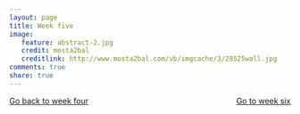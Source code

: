 ```yaml
---
layout: page 
title: Week five
image: 
   feature: abstract-2.jpg
   credit: mosta2bal
   creditlink: http://www.mosta2bal.com/vb/imgcache/3/28525wall.jpg
comments: true
share: true 
---
```










<div style="float: left"> 
<a href="{{ site.url }}/retail/project/week-4/" class="btn">Go back to week four</a>
</div>

<div style="float: right"> 
<a href="{{ site.url }}/retail/project/week-6/" class="btn">Go to week six</a>
</div>